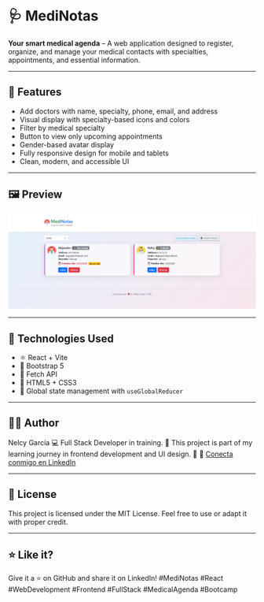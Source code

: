 # 🩺 MediNotas

**Your smart medical agenda** – A web application designed to register, organize, and manage your medical contacts with specialties, appointments, and essential information.

---

## 🌟 Features

- Add doctors with name, specialty, phone, email, and address
- Visual display with specialty-based icons and colors
- Filter by medical specialty
- Button to view only upcoming appointments
- Gender-based avatar display
- Fully responsive design for mobile and tablets
- Clean, modern, and accessible UI

---

## 🖼️ Preview

![MediNotas Screenshot](./src/assets/img/preview.PNG)



---

## 🚀 Technologies Used

- ⚛️ React + Vite
- 🎨 Bootstrap 5
- 💾 Fetch API
- 🧩 HTML5 + CSS3
- 🎯 Global state management with `useGlobalReducer`

---
## 👩‍💻 Author
Nelcy García
💻 Full Stack Developer in training.
📍 This project is part of my learning journey in frontend development and UI design.
🔗 🔗 [Conecta conmigo en LinkedIn](https://www.linkedin.com/in/nelcy-garcia)

---

## 📄 License
This project is licensed under the MIT License.
Feel free to use or adapt it with proper credit.

---

## ⭐ Like it?
Give it a ⭐ on GitHub and share it on LinkedIn!
#MediNotas #React #WebDevelopment #Frontend #FullStack #MedicalAgenda #Bootcamp

